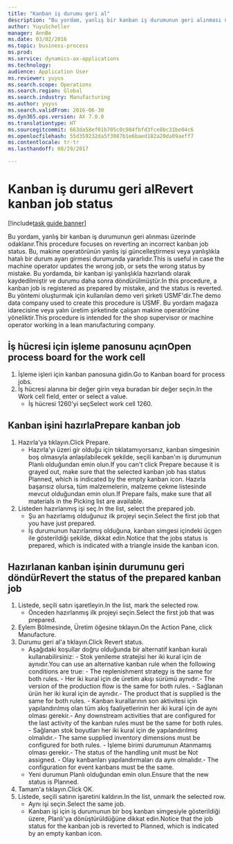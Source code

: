```yaml
--- 
title: "Kanban iş durumu geri al"
description: "Bu yordam, yanlış bir kanban iş durumunun geri alınması üzerinde odaklanır."
author: YuyuScheller
manager: AnnBe
ms.date: 03/02/2016
ms.topic: business-process
ms.prod: 
ms.service: dynamics-ax-applications
ms.technology: 
audience: Application User
ms.reviewer: yuyus
ms.search.scope: Operations
ms.search.region: Global
ms.search.industry: Manufacturing
ms.author: yuyus
ms.search.validFrom: 2016-06-30
ms.dyn365.ops.version: AX 7.0.0
ms.translationtype: HT
ms.sourcegitcommit: 663da58ef01b705c0c984fbfd3fce8bc31be04c6
ms.openlocfilehash: 55d359232da5f3087b1e6baed182a20da09aeff7
ms.contentlocale: tr-tr
ms.lasthandoff: 08/29/2017

---
```

# <a name="revert-kanban-job-status"></a><span data-ttu-id="54530-103">Kanban iş durumu geri al</span><span class="sxs-lookup"><span data-stu-id="54530-103">Revert kanban job status</span></span>

[!include[task guide banner](../../includes/task-guide-banner.md)]

<span data-ttu-id="54530-104">Bu yordam, yanlış bir kanban iş durumunun geri alınması üzerinde odaklanır.</span><span class="sxs-lookup"><span data-stu-id="54530-104">This procedure focuses on reverting an incorrect kanban job status.</span></span> <span data-ttu-id="54530-105">Bu, makine operatörünün yanlış işi güncelleştirmesi veya yanlışlıkla hatalı bir durum ayarı girmesi durumunda yararlıdır.</span><span class="sxs-lookup"><span data-stu-id="54530-105">This is useful in case the machine operator updates the wrong job, or sets the wrong status by mistake.</span></span> <span data-ttu-id="54530-106">Bu yordamda, bir kanban işi yanlışlıkla hazırlandı olarak kaydedilmiştir ve durumu daha sonra döndürülmüştür.</span><span class="sxs-lookup"><span data-stu-id="54530-106">In this procedure, a kanban job is registered as prepared by mistake, and the status is reverted.</span></span> <span data-ttu-id="54530-107">Bu yöntemi oluşturmak için kullanılan demo veri şirketi USMF'dir.</span><span class="sxs-lookup"><span data-stu-id="54530-107">The demo data company used to create this procedure is USMF.</span></span> <span data-ttu-id="54530-108">Bu yordam mağaza idarecisine veya yalın üretim şirketinde çalışan makine operatörüne yöneliktir.</span><span class="sxs-lookup"><span data-stu-id="54530-108">This procedure is intended for the shop supervisor or machine operator working in a lean manufacturing company.</span></span>


## <a name="open-process-board-for-the-work-cell"></a><span data-ttu-id="54530-109">İş hücresi için işleme panosunu açın</span><span class="sxs-lookup"><span data-stu-id="54530-109">Open process board for the work cell</span></span>
1. <span data-ttu-id="54530-110">İşleme işleri için kanban panosuna gidin.</span><span class="sxs-lookup"><span data-stu-id="54530-110">Go to Kanban board for process jobs.</span></span>
2. <span data-ttu-id="54530-111">İş hücresi alanına bir değer girin veya buradan bir değer seçin.</span><span class="sxs-lookup"><span data-stu-id="54530-111">In the Work cell field, enter or select a value.</span></span>
    * <span data-ttu-id="54530-112">İş hücresi 1260'yi seç</span><span class="sxs-lookup"><span data-stu-id="54530-112">Select work cell 1260.</span></span>  

## <a name="prepare-kanban-job"></a><span data-ttu-id="54530-113">Kanban işini hazırla</span><span class="sxs-lookup"><span data-stu-id="54530-113">Prepare kanban job</span></span>
1. <span data-ttu-id="54530-114">Hazırla'ya tıklayın.</span><span class="sxs-lookup"><span data-stu-id="54530-114">Click Prepare.</span></span>
    * <span data-ttu-id="54530-115">Hazırla'yı üzeri gir olduğu için tıklatamıyorsanız, kanban simgesinin boş olmasıyla anlaşılabilecek şekilde, seçili kanban'ın iş durumunun Planlı olduğundan emin olun.</span><span class="sxs-lookup"><span data-stu-id="54530-115">If you can't click Prepare because it is grayed out, make sure that the selected kanban job has status Planned, which is indicated by the empty kanban icon.</span></span> <span data-ttu-id="54530-116">Hazırla başarısız olursa, tüm malzemelerin, malzeme çekme listesinde mevcut olduğundan emin olun.</span><span class="sxs-lookup"><span data-stu-id="54530-116">If Prepare fails, make sure that all materials in the Picking list are available.</span></span>  
2. <span data-ttu-id="54530-117">Listeden hazırlanmış işi seç.</span><span class="sxs-lookup"><span data-stu-id="54530-117">In the list, select the prepared job.</span></span>
    * <span data-ttu-id="54530-118">Şu an hazırlamış olduğunuz ilk projeyi seçin.</span><span class="sxs-lookup"><span data-stu-id="54530-118">Select the first job that you have just prepared.</span></span>  
    * <span data-ttu-id="54530-119">İş durumunun hazırlanmış olduğuna, kanban simgesi içindeki üçgen ile gösterildiği şekilde, dikkat edin.</span><span class="sxs-lookup"><span data-stu-id="54530-119">Notice that the jobs status is prepared, which is indicated with a triangle inside the kanban icon.</span></span>  

## <a name="revert-the-status-of-the-prepared-kanban-job"></a><span data-ttu-id="54530-120">Hazırlanan kanban işinin durumunu geri döndür</span><span class="sxs-lookup"><span data-stu-id="54530-120">Revert the status of the prepared kanban job</span></span>
1. <span data-ttu-id="54530-121">Listede, seçili satırı işaretleyin.</span><span class="sxs-lookup"><span data-stu-id="54530-121">In the list, mark the selected row.</span></span>
    * <span data-ttu-id="54530-122">Önceden hazırlanmış ilk projeyi seçin.</span><span class="sxs-lookup"><span data-stu-id="54530-122">Select the first job that was prepared.</span></span>  
2. <span data-ttu-id="54530-123">Eylem Bölmesinde, Üretim öğesine tıklayın.</span><span class="sxs-lookup"><span data-stu-id="54530-123">On the Action Pane, click Manufacture.</span></span>
3. <span data-ttu-id="54530-124">Durumu geri al'a tıklayın.</span><span class="sxs-lookup"><span data-stu-id="54530-124">Click Revert status.</span></span>
    * <span data-ttu-id="54530-125">Aşağıdaki koşullar doğru olduğunda bir alternatif kanban kuralı kullanabilirsiniz:  - Stok yenileme stratejisi her iki kural için de aynıdır.</span><span class="sxs-lookup"><span data-stu-id="54530-125">You can use an alternative kanban rule when the following conditions are true:  - The replenishment strategy is the same for both rules.</span></span>  <span data-ttu-id="54530-126">- Her iki kural için de üretim akışı sürümü aynıdır.</span><span class="sxs-lookup"><span data-stu-id="54530-126">- The version of the production flow is the same for both rules.</span></span>  <span data-ttu-id="54530-127">- Sağlanan ürün her iki kural için de aynıdır.</span><span class="sxs-lookup"><span data-stu-id="54530-127">- The product that is supplied is the same for both rules.</span></span>  <span data-ttu-id="54530-128">- Kanban kurallarının son aktivitesi için yapılandırılmış olan tüm akış faaliyetlerinin her iki kural için de aynı olması gerekir.</span><span class="sxs-lookup"><span data-stu-id="54530-128">- Any downstream activities that are configured for the last activity of the kanban rules must be the same for both rules.</span></span>  <span data-ttu-id="54530-129">- Sağlanan stok boyutları her iki kural için de yapılandırılmış olmalıdır.</span><span class="sxs-lookup"><span data-stu-id="54530-129">- The same supplied inventory dimensions must be configured for both rules.</span></span>  <span data-ttu-id="54530-130">- İşleme birimi durumunun Atanmamış olması gerekir.</span><span class="sxs-lookup"><span data-stu-id="54530-130">- The status of the handling unit must be Not assigned.</span></span>  <span data-ttu-id="54530-131">- Olay kanbanları yapılandırmaları da aynı olmalıdır.</span><span class="sxs-lookup"><span data-stu-id="54530-131">- The configuration for event kanbans must be the same.</span></span>  
    * <span data-ttu-id="54530-132">Yeni durumun Planlı olduğundan emin olun.</span><span class="sxs-lookup"><span data-stu-id="54530-132">Ensure that the new status is Planned.</span></span>  
4. <span data-ttu-id="54530-133">Tamam'a tıklayın.</span><span class="sxs-lookup"><span data-stu-id="54530-133">Click OK.</span></span>
5. <span data-ttu-id="54530-134">Listede, seçili satırın işaretini kaldırın.</span><span class="sxs-lookup"><span data-stu-id="54530-134">In the list, unmark the selected row.</span></span>
    * <span data-ttu-id="54530-135">Aynı işi seçin.</span><span class="sxs-lookup"><span data-stu-id="54530-135">Select the same job.</span></span>  
    * <span data-ttu-id="54530-136">Kanban işi için iş durumunun bir boş kanban simgesiyle gösterildiği üzere, Planlı'ya dönüştürüldüğüne dikkat edin.</span><span class="sxs-lookup"><span data-stu-id="54530-136">Notice that the job status for the kanban job is reverted to Planned, which is indicated by an empty kanban icon.</span></span>  


